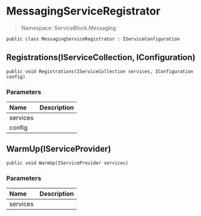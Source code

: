 # MessagingServiceRegistrator

> Namespace: ServiceBlock.Messaging

```text
public class MessagingServiceRegistrator : IServiceConfiguration
```

## Registrations\(IServiceCollection, IConfiguration\)

```text
public void Registrations(IServiceCollection services, IConfiguration config)
```

### Parameters

| Name | Description |
| :--- | :--- |
| services |  |
| config |  |

## WarmUp\(IServiceProvider\)

```text
public void WarmUp(IServiceProvider services)
```

### Parameters

| Name | Description |
| :--- | :--- |
| services |  |

